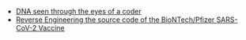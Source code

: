 - [DNA seen through the eyes of a coder][1]
- [Reverse Engineering the source code of the BioNTech/Pfizer SARS-CoV-2 Vaccine][2]


[1]: https://berthub.eu/articles/posts/amazing-dna/
[2]: https://berthub.eu/articles/posts/reverse-engineering-source-code-of-the-biontech-pfizer-vaccine/

